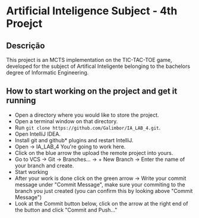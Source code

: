 # Artificial Inteligence Subject - 4th Proejct 

## Descrição
This project is an MCTS implementation on the TIC-TAC-TOE game, developed for the subject of Artifical Inteligente belonging to the bachelors degree of Informatic Engineering.

## How to start working on the project and get it running

+ Open a directory where you would like to store the project.
+ Open a terminal window on that directory.
+ Run `git clone https://github.com/Galimbor/IA_LAB_4.git`.
+ Open IntelliJ IDEA.
+ Install git and github* plugins and restart IntelliJ.
+ Open -> IA_LAB_4    You're going to work here.
+ Click on the blue arrow the upload the remote project into yours.
+ Go to VCS -> Git -> Branches... -> + New Branch -> Enter the name of your branch and create.
+ Start working
+ After your work is done click on the green arrow -> Write your commit message under "Commit Message", make sure your commiting to the branch you just created (you can confirm this by looking above "Commit Message")
+ Look at the Commit button below, click on the arrow at the right end of the button and click "Commit and Push..."

